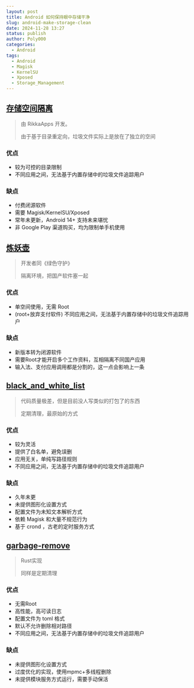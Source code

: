 ```yaml
---
layout: post
title: Android 如何保持眼中存储干净
slug: android-make-storage-clean
date: 2024-11-28 13:27
status: publish
author: Poly000
categories: 
  - Android
tags: 
  - Android
  - Magisk
  - KernelSU
  - Xposed
  - Storage_Management
---
```


## [存储空间隔离](https://sr.rikka.app/zh-hans/)

> 由 RikkaApps 开发。
> 
> 由于基于目录重定向，垃圾文件实际上是放在了独立的空间

### 优点

- 较为可控的目录限制
- 不同应用之间，无法基于内置存储中的垃圾文件追踪用户

### 缺点

- 付费闭源软件
- 需要 Magisk/KernelSU/Xposed
- 常年未更新，Android 14+ 支持未来堪忧
- 非 Google Play 渠道购买，均为限制单手机使用

## [炼妖壶](https://play.google.com/store/apps/details?id=com.oasisfeng.island)

> 开发者同《绿色守护》
> 
> 隔离环境，把国产软件塞一起

### 优点

- 单空间使用，无需 Root
- (root+放弃支付软件) 不同应用之间，无法基于内置存储中的垃圾文件追踪用户

### 缺点

- 新版本转为闭源软件
- 需要Root才能开启多个工作资料，互相隔离不同国产应用
- 输入法、支付应用调用都是分割的，这一点会影响上一条

## [black_and_white_list](https://github.com/Petit-Abba/black_and_white_list)

> 代码质量极差，但是目前没人写类似的打包了的东西
>
> 定期清理，最原始的方式

### 优点

- 较为灵活
- 提供了白名单，避免误删
- 应用无关，单纯写路径规则
- 不同应用之间，无法基于内置存储中的垃圾文件追踪用户

### 缺点

- 久年未更
- 未提供图形化设置方式
- 配置文件为未知文本解析方式
- 依赖 Magisk 和大量不规范行为
- 基于 crond ，古老的定时服务方式
  
## [garbage-remove](https://github.com/mokurin000/garbage-remove)

> Rust实现
> 
> 同样是定期清理

### 优点

- 无需Root
- 高性能，高可读日志
- 配置文件为 toml 格式
- 默认不允许删除相对路径
- 不同应用之间，无法基于内置存储中的垃圾文件追踪用户

### 缺点

- 未提供图形化设置方式
- 过度优化的实现，使用mpmc+多线程删除
- 未提供模块服务方式运行，需要手动保活
